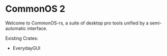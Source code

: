 # CommonOS 2

Welcome to CommonOS-rs, a suite of desktop pro tools unified by a semi-automatic interface.

Existing Crates:
- EverydayGUI